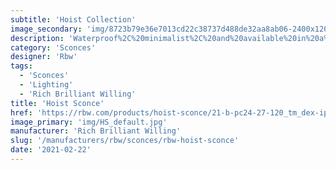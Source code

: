 ```yaml
---
subtitle: 'Hoist Collection'
image_secondary: 'img/8723b79e36e7013cd22c38737d488de32aa8ab06-2400x1200.png'
description: 'Waterproof%2C%20minimalist%2C%20and%20available%20in%20a%20colorful%20variety%20of%20finishes%2C%20Hoist%20goes%20just%20about%20anywhere%3A%20indoors%20or%20outdoors%2C%20as%20a%20wall-mount%20or%20a%20pendant.%20With%20a%20range%20of%20sizes%20for%20its%20circular%20shade%2C%20make%20a%20statement%20large%20or%20small.'
category: 'Sconces'
designer: 'Rbw'
tags:
  - 'Sconces'
  - 'Lighting'
  - 'Rich Brilliant Willing'
title: 'Hoist Sconce'
href: 'https://rbw.com/products/hoist-sconce/21-b-pc24-27-120_tm_dex-ip65'
image_primary: 'img/HS_default.jpg'
manufacturer: 'Rich Brilliant Willing'
slug: '/manufacturers/rbw/sconces/rbw-hoist-sconce'
date: '2021-02-22'
---
```

